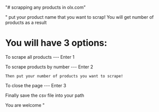 "# scrapping any products in olx.com" 



"
put your product name that you want to scrap!
You will get number of products as a result

# You will have 3 options:

To scrape all products --- Enter 1

To scrape products by number --- Enter 2

    Then put your number of products you want to scrape!

To close the page --- Enter 3


Finally save the csv file into your path


You are welcome
"
